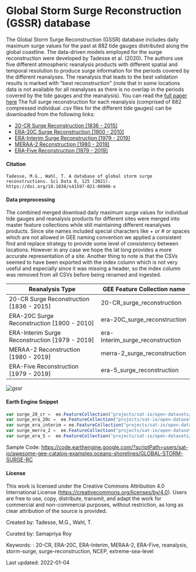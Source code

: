 # Global Storm Surge Reconstruction (GSSR) database

The Global Storm Surge Reconstruction (GSSR) database includes daily maximum surge values for the past at 882 tide gauges distributed along the global coastline. The data-driven models employed for the surge reconstruction were developed by Tadesse et al. (2020). The authors use five different atmospheric reanalysis products with different spatial and temporal resolution to produce surge information for the periods covered by the different reanalyses. The reanalysis that leads to the best validation results is marked with "best reconstruction" (note that in some locations data is not available for all reanalyses as there is no overlap in the periods covered by the tide gauges and the reanalysis). You can read the [full paper here](https://rdcu.be/cjV3v) The full surge reconstruction for each reanalysis (comprised of 882 compressed individual .csv files for the different tide gauges) can be downloaded from the following links:

* [20-CR Surge Reconstruction [1836 - 2015]](https://downgit.github.io/#/home?url=https://github.com/moinabyssinia/webmap/tree/gh-pages/20cr)
* [ERA-20C Surge Reconstruction [1900 - 2010]](https://downgit.github.io/#/home?url=https://github.com/moinabyssinia/webmap/tree/gh-pages/era20c)
* [ERA-Interim Surge Reconstruction [1979 - 2019]](https://downgit.github.io/#/home?url=https://github.com/moinabyssinia/webmap/tree/gh-pages/eraint)
* [MERAA-2 Reconstruction [1980 - 2019]](https://downgit.github.io/#/home?url=https://github.com/moinabyssinia/webmap/tree/gh-pages/merra)
* [ERA-Five Reconstruction [1979 - 2019]](https://downgit.github.io/#/home?url=https://github.com/moinabyssinia/webmap/tree/gh-pages/erafive)

#### Citation

```
Tadesse, M.G., Wahl, T. A database of global storm surge reconstructions. Sci Data 8, 125 (2021).
https://doi.org/10.1038/s41597-021-00906-x
```

#### Data preprocessing

The combined merged download daily maximum surge values for individual tide gauges and reanalysis products for different sites were merged into master feature collections while still maintaining different reanalyses products. Since site names included special characters like + or # or spaces which are not allowed in GEE naming convention we applied a consistent find and replace strategy to provide some level of consistency between locations. However in any case we hope the lat long provides a more accurate representation of a site. Another thing to note is that the CSVs seemed to have been exported with the index column which is not very useful and especially since it was missing a header, so the index column was removed from all CSVs before being renamed and ingested.

|Reanalysis Type                                |GEE Feature Collection name     |
|-----------------------------------------------|--------------------------------|
|20-CR Surge Reconstruction [1836 - 2015]       |20-CR_surge_reconstruction      |
|ERA-20C Surge Reconstruction [1900 - 2010]     |era-20C_surge_reconstruction    |
|ERA-Interim Surge Reconstruction [1979 - 2019] |era-Interim_surge_reconstruction|
|MERAA-2 Reconstruction [1980 - 2019]           |merra-2_surge_reconstruction    |
|ERA-Five Reconstruction [1979 - 2019]          |era-5_surge_reconstruction      |


![gssr](https://user-images.githubusercontent.com/6677629/148161951-b57628b4-f683-4c0c-9c57-1cb632131659.gif)


#### Earth Engine Snippet

```js
var surge_20_cr =  ee.FeatureCollection("projects/sat-io/open-datasets/open-ocean/global_storm_surge_reconstruction/20-CR_surge_reconstruction");
var surge_era_20c =  ee.FeatureCollection("projects/sat-io/open-datasets/open-ocean/global_storm_surge_reconstruction/era-20C_surge_reconstruction");
var surge_era_interim = ee.FeatureCollection("projects/sat-io/open-datasets/open-ocean/global_storm_surge_reconstruction/era-Interim_surge_reconstruction");
var surge_merra_2 =  ee.FeatureCollection("projects/sat-io/open-datasets/open-ocean/global_storm_surge_reconstruction/merra-2_surge_reconstruction");
var surge_era_5 =  ee.FeatureCollection("projects/sat-io/open-datasets/open-ocean/global_storm_surge_reconstruction/era-5_surge_reconstruction");
```

Sample Code: https://code.earthengine.google.com/?scriptPath=users/sat-io/awesome-gee-catalog-examples:oceans-shorelines/GLOBAL-STORM-SURGE-RC

#### License

This work is licensed under the Creative Commons Attribution 4.0 International License (https://creativecommons.org/licenses/by/4.0). Users are free to use, copy, distribute, transmit, and adapt the work for commercial and non-commercial purposes, without restriction, as long as clear attribution of the source is provided.

Created by: Tadesse, M.G., Wahl, T.

Curated by: Samapriya Roy

Keywords: : 20-CR, ERA-20C, ERA-Interim, MERAA-2, ERA-Five, reanalysis, storm-surge, surge-reconstruction, NCEP, extreme-sea-level

Last updated: 2022-01-04
